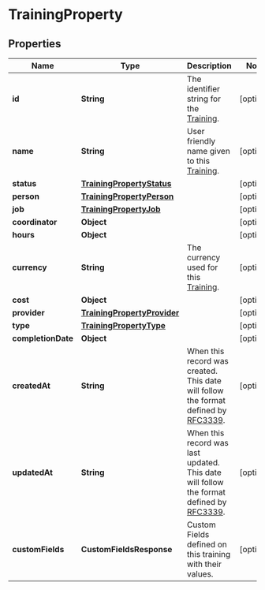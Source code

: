 

# TrainingProperty


## Properties

| Name | Type | Description | Notes |
|------------ | ------------- | ------------- | -------------|
|**id** | **String** | The identifier string for the [Training](https://developers.intellihr.io/docs/v1/). |  [optional] |
|**name** | **String** | User friendly name given to this [Training](https://developers.intellihr.io/docs/v1/). |  [optional] |
|**status** | [**TrainingPropertyStatus**](TrainingPropertyStatus.md) |  |  [optional] |
|**person** | [**TrainingPropertyPerson**](TrainingPropertyPerson.md) |  |  [optional] |
|**job** | [**TrainingPropertyJob**](TrainingPropertyJob.md) |  |  [optional] |
|**coordinator** | **Object** |  |  [optional] |
|**hours** | **Object** |  |  [optional] |
|**currency** | **String** | The currency used for this [Training](https://developers.intellihr.io/docs/v1/). |  [optional] |
|**cost** | **Object** |  |  [optional] |
|**provider** | [**TrainingPropertyProvider**](TrainingPropertyProvider.md) |  |  [optional] |
|**type** | [**TrainingPropertyType**](TrainingPropertyType.md) |  |  [optional] |
|**completionDate** | **Object** |  |  [optional] |
|**createdAt** | **String** | When this record was created. This date will follow the format defined by [RFC3339](https://tools.ietf.org/html/rfc3339#section-5.6). |  [optional] |
|**updatedAt** | **String** | When this record was last updated. This date will follow the format defined by [RFC3339](https://tools.ietf.org/html/rfc3339#section-5.6). |  [optional] |
|**customFields** | **CustomFieldsResponse** | Custom Fields defined on this training with their values. |  [optional] |



